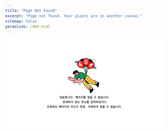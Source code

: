 ```yaml
---
title: "Page Not Found"
excerpt: "Page not found. Your pixels are in another canvas."
sitemap: false
permalink: /404.html
---
```


![](../images/404.png)